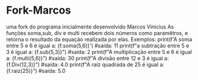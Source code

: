# Fork-Marcos
uma fork do programa inicialmente desenvolvido Marcos Vinicius
As funções soma,sub, div e multi recebem dois números como paramêtros, e retorna o resultado da equação realizada por elas.
Exemplos:
print(f'A soma entre 5 e 6 é igual a: {f.soma(5,6)}') #saída: 11
print(f"a subtração entre 5 e 3 é igual a: {f.sub(5,3)}") #saída: 2
print(f"A multiplicação entre 5 e 6 é igual a: {f.multi(5,6)}") #saída: 30
print(f"A divisão entre 12 e 3 é igual a: {f.Div(12,3)}") #saída: 4.0
print(f"A raíz quadrada de 25 é igual a: {f.raiz(25)}") #saída: 5.0
